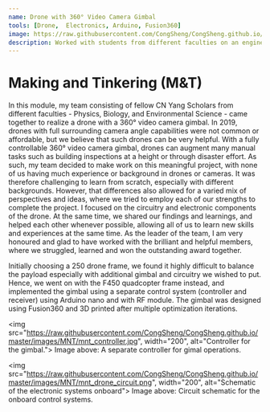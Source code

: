 ```yaml
---
name: Drone with 360° Video Camera Gimbal
tools: [Drone,  Electronics, Arduino, Fusion360]
image: https://raw.githubusercontent.com/CongSheng/CongSheng.github.io/master/images/MNT/MNT%20Drone.jpg
description: Worked with students from different faculties on an engineering project.
---
```


# Making and Tinkering (M&T)

In this module, my team consisting of fellow CN Yang Scholars from different faculties - Physics, Biology, and Environmental Science - came
together to realize a drone with a 360° video camera gimbal. In 2019, drones with full surrounding camera angle capabilities were not common or 
affordable, but we believe that such drones can be very helpful. With a fully controllable 360° video camera gimbal, drones can augment
many manual tasks such as building inspections at a height or through disaster effort. As such, my team decided to make work on this
meaningful project, with none of us having much experience or background in drones or cameras. It was therefore challenging to learn 
from scratch, especially with different backgrounds. However, that differences also allowed for a varied mix of perspectives
and ideas, where we tried to employ each of our strengths to complete the project. I focused on the circuitry and electronic components of the drone. At the same time, we shared our findings and learnings, and helped each other whenever possible,
allowing all of us to learn new skills and experiences at the same time. As the leader of the team, I am very honoured and glad to have worked with the brilliant and helpful members, where we struggled, learned and won the outstanding award together.

Initially choosing a 250 drone frame, we found it highly difficult to balance the payload especially with additional gimbal and circuitry we wished to put. Hence, we went on with the F450 quadcopter frame instead, and implemented the gimbal using a separate control system (controller and receiver) using Arduino nano and with RF module. The gimbal was designed using Fusion360 and 3D printed after multiple optimization iterations.

<img src="https://raw.githubusercontent.com/CongSheng/CongSheng.github.io/master/images/MNT/mnt_controller.jpg", width="200", alt="Controller for the gimbal.">
Image above: A separate controller for gimal operations.

<img src="https://raw.githubusercontent.com/CongSheng/CongSheng.github.io/master/images/MNT/mnt_drone_circuit.png", width="200", alt="Schematic of the electronic systems onboard">
Image above: Circuit schematic for the onboard control systems.